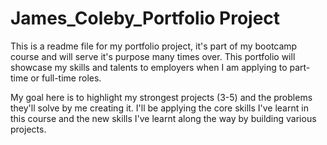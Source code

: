 # James_Coleby_Portfolio Project

This is a readme file for my portfolio project, it's part of my bootcamp course and will serve it's purpose many times over. This portfolio will showcase my skills and talents to employers when I am applying to part-time or full-time roles.

My goal here is to highlight my strongest projects (3-5) and the problems they'll solve by me creating it. I'll be applying the core skills I've learnt in this course and the new skills I've learnt along the way by building various projects.
